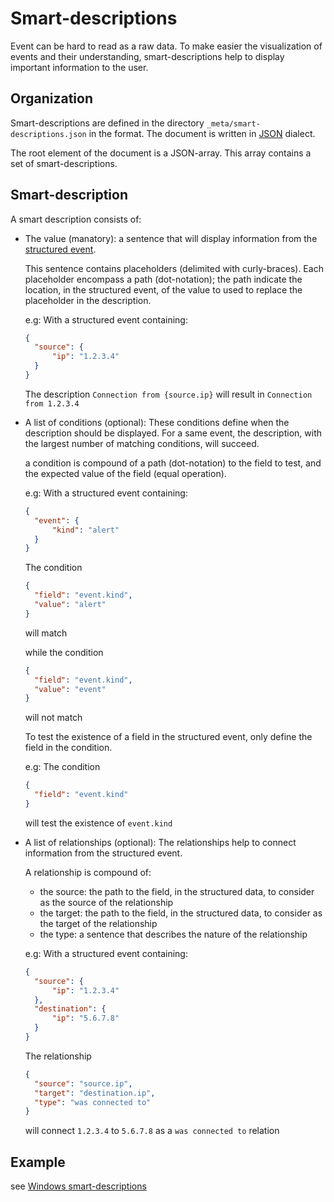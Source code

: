 # Smart-descriptions

Event can be hard to read as a raw data. To make easier the visualization of events and their understanding, smart-descriptions help to display important information to the user.

## Organization

Smart-descriptions are defined in the directory `_meta/smart-descriptions.json` in the format. The document is written in [JSON](https://json.org) dialect.

The root element of the document is a JSON-array. This array contains a set of smart-descriptions.

## Smart-description

A smart description consists of:
- The value (manatory): a sentence that will display information from the [structured event](structured_event.md).

  This sentence contains placeholders (delimited with curly-braces). Each placeholder encompass a path (dot-notation); the path indicate the location, in the structured event, of the value to used to replace the placeholder in the description.
  
  e.g:
  With a structured event containing:
  ```json
  {
    "source": {
        "ip": "1.2.3.4"
    }
  }
  ```
  
  The description `Connection from {source.ip}` will result in `Connection from 1.2.3.4`

- A list of conditions (optional): These conditions define when the description should be displayed. For a same event, the description, with the largest number of matching conditions, will succeed.

  a condition is compound of a path (dot-notation) to the field to test, and the expected value of the field (equal operation).
  
  e.g:
  With a structured event containing:
  ```json
  {
    "event": {
        "kind": "alert"
    }
  }
  ```
  
  The condition
  ```json
  {
    "field": "event.kind",
    "value": "alert"
  }
  ```
  will match
  
  while the condition
  ```json
  {
    "field": "event.kind",
    "value": "event"
  }
  ```
  will not match

  To test the existence of a field in the structured event, only define the field in the condition.
  
  e.g:
  The condition
  ```json
  {
    "field": "event.kind"
  }
  ```
  will test the existence of `event.kind`

- A list of relationships (optional): The relationships help to connect information from the structured event.

  A relationship is compound of:
  - the source: the path to the field, in the structured data, to consider as the source of the relationship
  - the target: the path to the field, in the structured data, to consider as the target of the relationship
  - the type: a sentence that describes the nature of the relationship
  
  e.g:
  With a structured event containing:
  ```json
  {
    "source": {
        "ip": "1.2.3.4"
    },
    "destination": {
        "ip": "5.6.7.8"
    }
  }
  ```
  
  The relationship
  ```json
  {
    "source": "source.ip",
    "target": "destination.ip",
    "type": "was connected to"
  }
  ```
  will connect `1.2.3.4` to `5.6.7.8` as a `was connected to` relation

  
## Example

see [Windows smart-descriptions](../Windows/windows/_meta/smart-descriptions.json)

